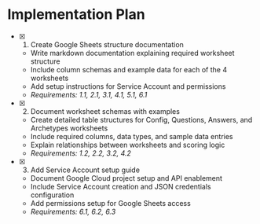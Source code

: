 # Implementation Plan

- [x] 1. Create Google Sheets structure documentation
  - Write markdown documentation explaining required worksheet structure
  - Include column schemas and example data for each of the 4 worksheets
  - Add setup instructions for Service Account and permissions
  - _Requirements: 1.1, 2.1, 3.1, 4.1, 5.1, 6.1_

- [x] 2. Document worksheet schemas with examples
  - Create detailed table structures for Config, Questions, Answers, and Archetypes worksheets
  - Include required columns, data types, and sample data entries
  - Explain relationships between worksheets and scoring logic
  - _Requirements: 1.2, 2.2, 3.2, 4.2_

- [x] 3. Add Service Account setup guide
  - Document Google Cloud project setup and API enablement
  - Include Service Account creation and JSON credentials configuration
  - Add permissions setup for Google Sheets access
  - _Requirements: 6.1, 6.2, 6.3_